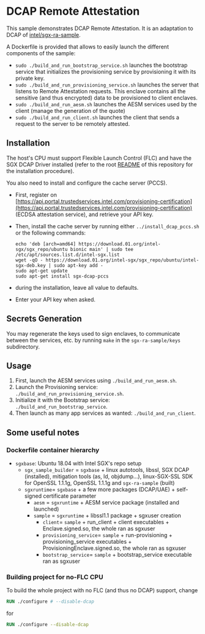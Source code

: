 # DCAP Remote Attestation

This sample demonstrates DCAP Remote Attestation.
It is an adaptation to DCAP of [intel/sgx-ra-sample](https://github.com/intel/sgx-ra-sample).

A Dockerfile is provided that allows to easily launch the different components of the sample:

- `sudo ./build_and_run_bootstrap_service.sh` launches the bootstrap service that initializes the provisioning service by provisioning it with its private key.
- `sudo ./build_and_run_provisioning_service.sh` launches the server that listens to Remote Attestation requests. This enclave contains all the sensitive (and thus encrypted) data to be provisioned to client enclaves.
- `sudo ./build_and_run_aesm.sh` launches the AESM services used by the client (manage the generation of the quote)
- `sudo ./build_and_run_client.sh` launches the client that sends a request to the server to be remotely attested.

## Installation

The host's CPU must support Flexible Launch Control (FLC) and have the SGX DCAP Driver installed (refer to the root [README](../README.md) of this repository for the installation procedure).

You also need to install and configure the cache server (PCCS).

- First, register on [https://api.portal.trustedservices.intel.com/provisioning-certification](https://api.portal.trustedservices.intel.com/provisioning-certification) (ECDSA attestation service), and retrieve your API key.
- Then, install the cache server by running either `../install_dcap_pccs.sh` or the following commands:

  ```shell
  echo 'deb [arch=amd64] https://download.01.org/intel-sgx/sgx_repo/ubuntu bionic main' | sudo tee /etc/apt/sources.list.d/intel-sgx.list
  wget -qO - https://download.01.org/intel-sgx/sgx_repo/ubuntu/intel-sgx-deb.key | sudo apt-key add -
  sudo apt-get update
  sudo apt-get install sgx-dcap-pccs
  ```

- during the installation, leave all value to defaults.
- Enter your API key when asked.

## Secrets Generation

You may regenerate the keys used to sign enclaves, to communicate between the services, etc. by running `make` in the `sgx-ra-sample/keys` subdirectory.

## Usage

1. First, launch the AESM services using `./build_and_run_aesm.sh`.
2. Launch the Provisioning service: `./build_and_run_provisioning_service.sh`.
3. Initialize it with the Bootstrap service: `./build_and_run_bootstrap_service`.
4. Then launch as many app services as wanted: `./build_and_run_client`.

## Some useful notes

### Dockerfile container hierarchy

- `sgxbase`: Ubuntu 18.04 with Intel SGX's repo setup
  - `sgx_sample_builder` = `sgxbase` + linux autotools, libssl, SGX DCAP (installed), mitigation tools (as, ld, objdump...), linux-SGX-SSL SDK for OpenSSL 1.1.1g, OpenSSL 1.1.1g and `sgx-ra-sample` (built)
  - `sgxruntime`= `sgxbase` + a few more packages (DCAP/UAE) + self-signed certificate parameter
    - `aesm` = `sgxruntime` + AESM service package (installed and launched)
    - `sample` = `sgxruntime` + libssl1.1 package + sgxuser creation
      - `client`= `sample` + run_client + client executables + Enclave.signed.so, the whole ran as sgxuser
      - `provisioning_service`= `sample` + run-provisioning + provisioning_service executables + ProvisioningEnclave.signed.so, the whole ran as sgxuser
      - `bootstrap_service`= `sample` + bootstrap_service executable ran as sgxuser

### Building project for no-FLC CPU

To build the whole project with no FLC (and thus no DCAP) support, change

```dockerfile
RUN ./configure # --disable-dcap
```

for

```dockerfile
RUN ./configure --disable-dcap
```